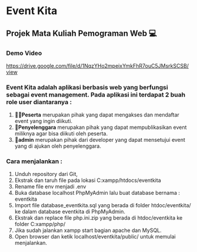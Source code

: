 # Event Kita
## Projek Mata Kuliah Pemograman Web 💻

### Demo Video
https://drive.google.com/file/d/1NqzYHo2mpeixYmkFhR7ouC5JMsrkSCSB/view

### Event Kita adalah aplikasi berbasis web yang berfungsi sebagai event management. Pada aplikasi ini terdapat 2 buah role user diantaranya : 
1. 👨‍💼**Peserta** merupakan pihak yang dapat mengakses dan mendaftar event yang ingin diikuti.
2. 💂**Penyelenggara** merupakan pihak yang dapat mempublikasikan event miliknya agar bisa diikuti oleh peserta.
3. 🤖**admin** merupakan pihak dari developer yang dapat mensetujui event yang di ajukan oleh penyelenggara.

### Cara menjalankan :
1. Unduh repository dari Git,
2. Ekstrak dan taruh file pada lokasi C:xampp/htdocs/eventkita
3. Rename file env menjadi .env
4. Buka database localhost PhpMyAdmin lalu buat database bernama : eventkita
5. Import file database_eventkita.sql yang berada di folder htdoc/eventkita/ ke dalam database eventkita di PhpMyAdmin.
6. Ekstrak dan replace file php.ini.zip yang berada di htdoc/eventkita ke folder C:xampp/php/
7. Jika sudah jalankan xampp start bagian apache dan MySQL.
8. Open browser dan ketik localhost/eventkita/public/ untuk memulai menjalankan.
